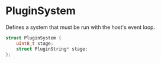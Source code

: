 # PluginSystem

Defines a system that must be run with the host's event loop.

```C
struct PluginSystem {
    uint8_t stage;
    struct PluginString* stage;
};
```